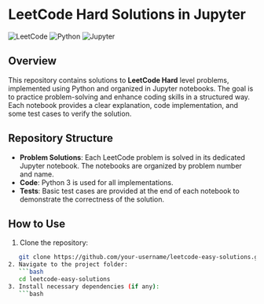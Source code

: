 
# LeetCode Hard Solutions in Jupyter

![LeetCode](https://img.shields.io/badge/LeetCode-Hard-brightgreen)
![Python](https://img.shields.io/badge/Python-3.x-blue)
![Jupyter](https://img.shields.io/badge/Notebook-Jupyter-orange)


## Overview

This repository contains solutions to **LeetCode Hard** level problems, implemented using Python and organized in Jupyter notebooks. The goal is to practice problem-solving and enhance coding skills in a structured way. Each notebook provides a clear explanation, code implementation, and some test cases to verify the solution.

## Repository Structure

- **Problem Solutions**: Each LeetCode problem is solved in its dedicated Jupyter notebook. The notebooks are organized by problem number and name.
- **Code**: Python 3 is used for all implementations.
- **Tests**: Basic test cases are provided at the end of each notebook to demonstrate the correctness of the solution.

## How to Use
1. Clone the repository:
```bash
   git clone https://github.com/your-username/leetcode-easy-solutions.git
2. Navigate to the project folder:
   ```bash
   cd leetcode-easy-solutions
3. Install necessary dependencies (if any):
   ```bash
   



